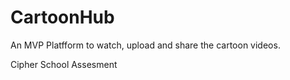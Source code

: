 # CartoonHub

An MVP Platfform to watch, upload and share the cartoon videos.

Cipher School Assesment
